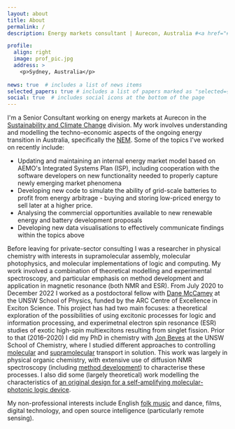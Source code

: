 ```yaml
---
layout: about
title: About
permalink: /
description: Energy markets consultant | Aurecon, Australia #<a href="#">Affiliations</a>. Address. Contacts. Moto. Etc.

profile:
  align: right
  image: prof_pic.jpg
  address: >
    <p>Sydney, Australia</p>
	
news: true  # includes a list of news items
selected_papers: true # includes a list of papers marked as "selected={true}"
social: true  # includes social icons at the bottom of the page
---
```

I'm a Senior Consultant working on energy markets at Aurecon in the [Sustainability and Climate Change](https://www.aurecongroup.com/expertise/sustainability-climate-change) division. My work involves understanding and modelling the techno-economic aspects of the ongoing energy transition in Australia, specifically the [NEM](https://en.wikipedia.org/wiki/National_Electricity_Market). Some of the topics I've worked on recently include:
- Updating and maintaining an internal energy market model based on AEMO's Integrated Systems Plan (ISP), including cooperation with the software developers on new functionality needed to properly capture newly emerging market phenomena
- Developing new code to simulate the ability of grid-scale batteries to profit from energy arbitrage - buying and storing low-priced energy to sell later at a higher price.
- Analysing the commercial opportunities available to new renewable energy and battery development proposals
- Developing new data visualisations to effectively communicate findings within the topics above

Before leaving for private-sector consulting I was a researcher in physical chemistry with interests in supramolecular assembly, molecular photophysics, and molecular implementations of logic and computing. My work involved a combination of theoretical modelling and experimental spectroscopy, and particular emphasis on method development and application in magnetic resonance (both NMR and ESR). From July 2020 to December 2022 I worked as a postdoctoral fellow with [Dane McCamey](https://www.science.unsw.edu.au/our-people/dane-mccamey) at the UNSW School of Physics, funded by the ARC Centre of Excellence in Exciton Science. This project has had two main focuses: a theoretical exploration of the possibilities of using excitonic processes for logic and information processing, and experimetnal electron spin resonance (ESR) studies of exotic high-spin multiexcitons resulting from singlet fission. Prior to that (2016–2020) I did my PhD in chemistry with [Jon Beves](https://bevesgroup.wordpress.com/) at the UNSW School of Chemistry, where I studied different approaches to controlling [molecular](https://dx.doi.org/10.1002/anie.201910968) and [supramolecular](https://dx.doi.org/10.1021/jacs.0c09072) transport in solution. This work was largely in physical organic chemistry, with extensive use of diffusion NMR spectroscopy (including [method development](https://dx.doi.org/10.1002/cphc.201900150)) to characterise these processes. I also did some (largely theoretical) work modelling the characteristics of [an original design for a self-amplifying molecular-photonic logic device](https://dx.doi.org/10.1021/acs.jpclett.0c03497).

My non-professional interests include English [folk music](https://tscmacdonald.github.io/projects/sheffieldcarols/) and dance, films, digital technology, and open source intelligence (particularly remote sensing).

